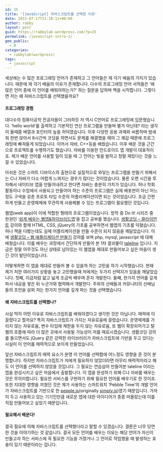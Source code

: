 ```yaml
---
id: 15
title: '[JavaScript] 자바스크립트를 선택한 이유'
date: 2015-07-17T21:10:11+00:00
author: rabby
layout: post
guid: https://rabbylab.wordpress.com/?p=15
permalink: /javascript-intro-1/
geo_public:
  - 0
categories:
  - rabbylab(wordpress)
tags:
  - javascript
---
```

<p style="text-align:left;">
  세상에는 수 많은 프로그래밍 언어가 존재하고 그 언어들은 제 각기 배움의 가치가 있습니다. 때문에 제 각기 배움의 이유가 존재합니다. 다수의 프로그래밍 언어 서적들은 &#8216;왜 많은 언어 중에 이 언어를 배워야하는가?&#8217; 하는 질문을 답하며 책을 시작합니다. 그렇다면 저는 왜 자바스크립트를 선택했을까요?
</p>

<h4 style="text-align:left;">
  <strong>프로그래밍 경험</strong>
</h4>

<p style="text-align:left;">
  대다수의 컴퓨터공학 전공자들이 그러하듯 저 역시 C언어로 프로그래밍에 입문했습니다. &#8216;hello world&#8217;를 출력하고 기본적인 연산 프로그램을 만들며 별거 아닌데? 라는 생각이 들때쯤 배열과 포인터의 늪을 허덕였습니다. 이후 다양한 응용 과제와 씨름하며 밤새워 한번 앉아서 8시간씩 코딩을 하면서도 문제를 해결했을 때의 그 쾌감 때문에 프로그래밍에 빠져들게 되었습니다. 이어서 자바, C++등을 배웠습니다. 이후 배운 것을 근간으로 프로젝트를 수행하기도 했습니다. 자바를 이용한 안드로이드 앱 개발이 대표적이죠. 제가 배운 언어를 사용할 일이 있을 때 그 언어는 빛을 발하고 정말 재밌다는 것을 느낄 수 있었습니다.
</p>

<p style="text-align:left;">
  아쉬운 것은 스마트 디바이스의 출현으로 실질적으로 와닿는 프로그램을 만들기 위해서는 C나 자바가 다소 어렵게 느껴지는 경우가 많다는 것이었습니다. 물론 오랜 시간을 투자해서 네이티브 앱을 만들어내려고 한다면 자바는 충분히 가치가 있습니다. 허나 학회활동이나 수업에서 사용되고 만들어야 하는 수준의 프로그램은 실제 배포판이 아닌 어느정도 구색을 갖춘 프로토 타입 수준의 어플리케이션이면 되는 것이었습니다. 조금 간편하게 만들고 운영체제에 무관하게 사용해볼 수 있는 프로그램이 필요했던 것입니다.
</p>

<p style="text-align:left;">
  웹앱(web app)이 이에 적합한 형태의 프로그램이었습니다. 방학 중 Do it! 시리즈 중 한권인 &#8216;<a href="http://www.easyspub.co.kr/20_Menu/BookView/B001/90" target="_blank">쉽게 배우는 웹앱&하이브리드앱</a>&#8216;을 잡고 공부를 했습니다. <a href="https://opentutorials.org/course/668" target="_blank">생활코딩 &#8211; 클라이언트</a> 강의와 함께 HTML, CSS, jQuery의 기초를 공부하면서 웹앱의 기초를 익혔습니다. 허나 책을 다봤는데도 실제 어플리케이션을 만들 수준이 되지 않음을 깨달았습니다. 이에 <a href="https://opentutorials.org/course/1688" target="_blank">생활코딩 &#8211; 웹 애플리케이션 만들기</a> 강의를 보며 php, mysql, javascript 에 대해 배웠습니다. 이를 배우는 과정에서 간단하게 만들어 본 1차 결과물이 <a href="https://github.com/joeunha/taleline" target="_blank">taleline</a> 입니다. 지금은 정말 아무것도 아닌 상태로 남아있는 이 웹앱을 제대로 만들어보고 싶은 마음이 생긴 것이 발단이었습니다.
</p>

<p style="text-align:left;">
  어떻게하면 이 앱을 제대로 만들어 볼 수 있을까 하는 고민을 하기 시작했습니다. 현재 제가 처한 여러가지 상황을 놓고 고민했을때 저에게는 두가지 선택지가 있음을 깨달았습니다. 첫째, 지금처럼 얇고 넓게 조금씩 배우며 혼자 개발한다. 둘째, 한가지 언어를 깊게 파서 내공을 쌓은 뒤 누군가와 협력해서 개발한다. 주위의 선배들과 커뮤니티의 선배님들의 조언을 살펴 저는 한가지 언어를 깊게 파는 것을 선택했습니다.
</p>

<h4 style="text-align:left;">
  <strong>왜 자바스크립트를 선택했나? </strong>
</h4>

<p style="text-align:left;">
  사실 딱히 어떤 이유로 자바스크립트를 배워야겠다고 생각한 것은 아닙니다. 매력에 이끌렸다고 할까요? 특히 자바스크립트가 가지는 자유로움에 끌렸습니다. 운영체제를 가리지 않는 자유로움, 변수 타입에 제한을 두지 않는 자유로움, 또 웹이 확장되어가고 탈웹의 흐름에 따라 더 많은 곳에서 사용될 가능성이 저를 매료시켰습니다. 생활코딩 강의를 들으면서도 jQuery 같은 강력한 라이브러리가 자바스크립트에 기반을 두고 있다는 사실이 이 언어를 매력적으로 보이게 만들었습니다.
</p>

<p style="text-align:left;">
  앞선 자바스크립트의 매력 요소가 분명 이 언어를 선택함에 어느정도 영향을 준 것이 분명합니다. 하지만 자바스크립트가 저에게 필요하지 않았더라면 아무리 매력적이라고 해도 이 언어를 선택하지 않았을 것입니다. 그 필요는 연습삼아 만들어본 taleline 이라는 앱을 완성시키고 싶은 마음에서 출발합니다. 이 앱을 완성하기 위해 C나 자바를 배우는 것은 무의미합니다. 필요한 서비스를 구현하기 위해 필요한 언어를 배우기로 한 것이죠. 또한 지대한 영향을 끼쳤던 것은 제가 사용하는 스마트워치 &#8216;Pebble Time&#8217;의 개발 언어가 자바스크립트를 기반으로 한 <a href="http://developer.getpebble.com/getting-started/pebble-js-tutorial/part1/" target="_blank">pepple.js</a>(originally <a href="http://simplyjs.io/" target="_blank">simply.js</a>)였기 때문입니다. 가까이 두고 사용하고 있는 기기인만큼 새로운 앱에 대한 아이디어가 종종 떠올랐는데 이를 직접 만들어보고 싶었기 때문입니다.
</p>

<h4 style="text-align:left;">
  <strong>필요해서 배운다!<br /> </strong>
</h4>

<p style="text-align:left;">
  결국 필요에 의해 자바스크립트를 선택했다라고 말할 수 있겠습니다. 결론은 너무 당연한 것을 이야기하는 것 같습니다. 결국 모든 언어를 배우는 이유는 해당 언어가 자신이 만들고자 하는 서비스에 꼭 필요한 기능을 가졌거나 그 언어로 작업했을 때 발생하는 효용이 있기 때문이라는 겁니다.
</p>